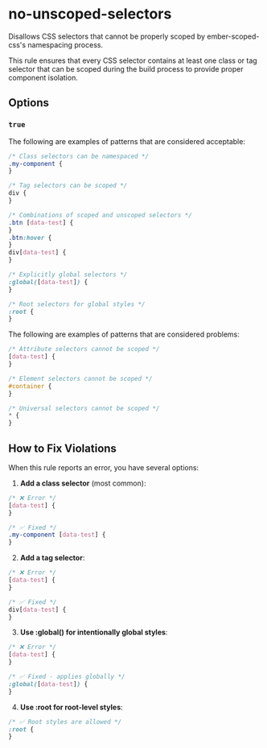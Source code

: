 # no-unscoped-selectors

Disallows CSS selectors that cannot be properly scoped by ember-scoped-css's namespacing process.

This rule ensures that every CSS selector contains at least one class or tag selector that can be scoped during the build process to provide proper component isolation.

## Options

### `true`

The following are examples of patterns that are considered acceptable:

```css
/* Class selectors can be namespaced */
.my-component {
}
```

```css
/* Tag selectors can be scoped */
div {
}
```

```css
/* Combinations of scoped and unscoped selectors */
.btn [data-test] {
}
.btn:hover {
}
div[data-test] {
}
```

```css
/* Explicitly global selectors */
:global([data-test]) {
}
```

```css
/* Root selectors for global styles */
:root {
}
```

The following are examples of patterns that are considered problems:

```css
/* Attribute selectors cannot be scoped */
[data-test] {
}
```

```css
/* Element selectors cannot be scoped */
#container {
}
```

```css
/* Universal selectors cannot be scoped */
* {
}
```

## How to Fix Violations

When this rule reports an error, you have several options:

1. **Add a class selector** (most common):

```css
/* ❌ Error */
[data-test] {
}

/* ✅ Fixed */
.my-component [data-test] {
}
```

2. **Add a tag selector**:

```css
/* ❌ Error */
[data-test] {
}

/* ✅ Fixed */
div[data-test] {
}
```

3. **Use :global() for intentionally global styles**:

```css
/* ❌ Error */
[data-test] {
}

/* ✅ Fixed - applies globally */
:global([data-test]) {
}
```

4. **Use :root for root-level styles**:

```css
/* ✅ Root styles are allowed */
:root {
}
```

